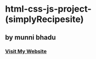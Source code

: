 # html-css-js-project-(simplyRecipesite)

## by munni bhadu


###   [Visit My Website]( https://monnibhadu123.github.io/HTML-CSS-Project---HTML-CSS-Mini-Project-University---jatii8mj8cx3 "LCO")


 
